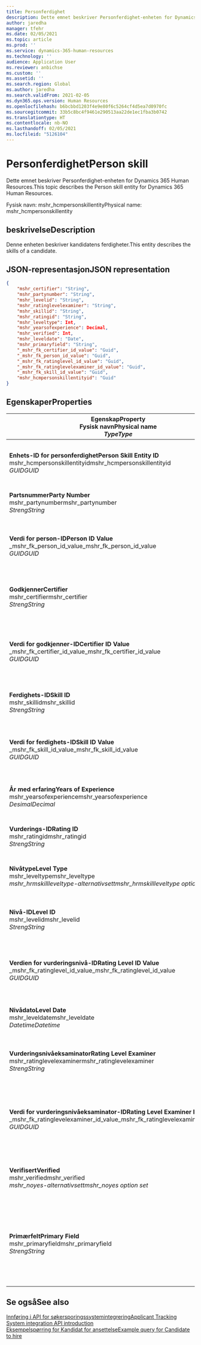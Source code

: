 ```yaml
---
title: Personferdighet
description: Dette emnet beskriver Personferdighet-enheten for Dynamics 365 Human Resources.
author: jaredha
manager: tfehr
ms.date: 02/05/2021
ms.topic: article
ms.prod: ''
ms.service: dynamics-365-human-resources
ms.technology: ''
audience: Application User
ms.reviewer: anbichse
ms.custom: ''
ms.assetid: ''
ms.search.region: Global
ms.author: jaredha
ms.search.validFrom: 2021-02-05
ms.dyn365.ops.version: Human Resources
ms.openlocfilehash: b6bcbbd1203f4e9e80f6c5264cf4d5ea7d0970fc
ms.sourcegitcommit: 33b5c8bc4f9461e290513aa22de1ec1fba3b0742
ms.translationtype: HT
ms.contentlocale: nb-NO
ms.lasthandoff: 02/05/2021
ms.locfileid: "5126104"
---
```

# <a name="person-skill"></a><span data-ttu-id="48536-103">Personferdighet</span><span class="sxs-lookup"><span data-stu-id="48536-103">Person skill</span></span>

<span data-ttu-id="48536-104">Dette emnet beskriver Personferdighet-enheten for Dynamics 365 Human Resources.</span><span class="sxs-lookup"><span data-stu-id="48536-104">This topic describes the Person skill entity for Dynamics 365 Human Resources.</span></span>

<span data-ttu-id="48536-105">Fysisk navn: mshr_hcmpersonskillentity</span><span class="sxs-lookup"><span data-stu-id="48536-105">Physical name: mshr_hcmpersonskillentity</span></span>

## <a name="description"></a><span data-ttu-id="48536-106">beskrivelse</span><span class="sxs-lookup"><span data-stu-id="48536-106">Description</span></span>

<span data-ttu-id="48536-107">Denne enheten beskriver kandidatens ferdigheter.</span><span class="sxs-lookup"><span data-stu-id="48536-107">This entity describes the skills of a candidate.</span></span>

## <a name="json-representation"></a><span data-ttu-id="48536-108">JSON-representasjon</span><span class="sxs-lookup"><span data-stu-id="48536-108">JSON representation</span></span>

```json
{
    "mshr_certifier": "String",
    "mshr_partynumber": "String",
    "mshr_levelid": "String",
    "mshr_ratinglevelexaminer": "String",
    "mshr_skillid": "String",
    "mshr_ratingid": "String",
    "mshr_leveltype": Int,
    "mshr_yearsofexperience": Decimal,
    "mshr_verified": Int,
    "mshr_leveldate": "Date",
    "mshr_primaryfield": "String",
    "_mshr_fk_certifier_id_value": "Guid",
    "_mshr_fk_person_id_value": "Guid",
    "_mshr_fk_ratinglevel_id_value": "Guid",
    "_mshr_fk_ratinglevelexaminer_id_value": "Guid",
    "_mshr_fk_skill_id_value": "Guid",
    "mshr_hcmpersonskillentityid": "Guid"
}
```

## <a name="properties"></a><span data-ttu-id="48536-109">Egenskaper</span><span class="sxs-lookup"><span data-stu-id="48536-109">Properties</span></span>

| <span data-ttu-id="48536-110">Egenskap</span><span class="sxs-lookup"><span data-stu-id="48536-110">Property</span></span><br><span data-ttu-id="48536-111">**Fysisk navn**</span><span class="sxs-lookup"><span data-stu-id="48536-111">**Physical name**</span></span><br><span data-ttu-id="48536-112">**_Type_**</span><span class="sxs-lookup"><span data-stu-id="48536-112">**_Type_**</span></span> | <span data-ttu-id="48536-113">Bruk</span><span class="sxs-lookup"><span data-stu-id="48536-113">Use</span></span> | <span data-ttu-id="48536-114">beskrivelse</span><span class="sxs-lookup"><span data-stu-id="48536-114">Description</span></span> |
| --- | --- | --- |
| <span data-ttu-id="48536-115">**Enhets-ID for personferdighet**</span><span class="sxs-lookup"><span data-stu-id="48536-115">**Person Skill Entity ID**</span></span><br><span data-ttu-id="48536-116">mshr_hcmpersonskillentityid</span><span class="sxs-lookup"><span data-stu-id="48536-116">mshr_hcmpersonskillentityid</span></span><br><span data-ttu-id="48536-117">*GUID*</span><span class="sxs-lookup"><span data-stu-id="48536-117">*GUID*</span></span> | <span data-ttu-id="48536-118">Skrivebeskyttet</span><span class="sxs-lookup"><span data-stu-id="48536-118">Read-only</span></span><br><span data-ttu-id="48536-119">Obligatorisk</span><span class="sxs-lookup"><span data-stu-id="48536-119">Required</span></span> | <span data-ttu-id="48536-120">Systemgenerert unik identifikator for enhetsposten.</span><span class="sxs-lookup"><span data-stu-id="48536-120">System-generated unique identifier for the entity record.</span></span> |
| <span data-ttu-id="48536-121">**Partsnummer**</span><span class="sxs-lookup"><span data-stu-id="48536-121">**Party Number**</span></span><br><span data-ttu-id="48536-122">mshr_partynumber</span><span class="sxs-lookup"><span data-stu-id="48536-122">mshr_partynumber</span></span><br><span data-ttu-id="48536-123">*Streng*</span><span class="sxs-lookup"><span data-stu-id="48536-123">*String*</span></span> | <span data-ttu-id="48536-124">Lese/skrive</span><span class="sxs-lookup"><span data-stu-id="48536-124">Read/write</span></span><br><span data-ttu-id="48536-125">Obligatorisk</span><span class="sxs-lookup"><span data-stu-id="48536-125">Required</span></span> |   <span data-ttu-id="48536-126">IDen til den tilknyttede partsposten (person).</span><span class="sxs-lookup"><span data-stu-id="48536-126">The ID of the associated party (person) record.</span></span> |
| <span data-ttu-id="48536-127">**Verdi for person-ID**</span><span class="sxs-lookup"><span data-stu-id="48536-127">**Person ID Value**</span></span><br><span data-ttu-id="48536-128">_mshr_fk_person_id_value</span><span class="sxs-lookup"><span data-stu-id="48536-128">_mshr_fk_person_id_value</span></span><br><span data-ttu-id="48536-129">*GUID*</span><span class="sxs-lookup"><span data-stu-id="48536-129">*GUID*</span></span> | <span data-ttu-id="48536-130">Skrivebeskyttet</span><span class="sxs-lookup"><span data-stu-id="48536-130">Read-only</span></span><br><span data-ttu-id="48536-131">Obligatorisk</span><span class="sxs-lookup"><span data-stu-id="48536-131">Required</span></span><br><span data-ttu-id="48536-132">Sekundærnøkkel: mshr_dirpersonentityid i mshr_dirpersonentity</span><span class="sxs-lookup"><span data-stu-id="48536-132">Foreign key: mshr_dirpersonentityid of mshr_dirpersonentity</span></span> | <span data-ttu-id="48536-133">Systemgenerert unik identifikator for partsenhetsposten (person).</span><span class="sxs-lookup"><span data-stu-id="48536-133">The system-generated identifier of the party (person) entity record.</span></span> |
| <span data-ttu-id="48536-134">**Godkjenner**</span><span class="sxs-lookup"><span data-stu-id="48536-134">**Certifier**</span></span><br><span data-ttu-id="48536-135">mshr_certifier</span><span class="sxs-lookup"><span data-stu-id="48536-135">mshr_certifier</span></span><br><span data-ttu-id="48536-136">*Streng*</span><span class="sxs-lookup"><span data-stu-id="48536-136">*String*</span></span> | <span data-ttu-id="48536-137">Lese/skrive</span><span class="sxs-lookup"><span data-stu-id="48536-137">Read/write</span></span><br><span data-ttu-id="48536-138">Valgfri</span><span class="sxs-lookup"><span data-stu-id="48536-138">Optional</span></span> | <span data-ttu-id="48536-139">Personalnummeret til arbeideren som godkjente denne ferdigheten.</span><span class="sxs-lookup"><span data-stu-id="48536-139">The personnel number of the worker who certified this skill.</span></span> |
| <span data-ttu-id="48536-140">**Verdi for godkjenner-ID**</span><span class="sxs-lookup"><span data-stu-id="48536-140">**Certifier ID Value**</span></span><br><span data-ttu-id="48536-141">_mshr_fk_certifier_id_value</span><span class="sxs-lookup"><span data-stu-id="48536-141">_mshr_fk_certifier_id_value</span></span><br><span data-ttu-id="48536-142">*GUID*</span><span class="sxs-lookup"><span data-stu-id="48536-142">*GUID*</span></span> | <span data-ttu-id="48536-143">Skrivebeskyttet</span><span class="sxs-lookup"><span data-stu-id="48536-143">Read-only</span></span><br><span data-ttu-id="48536-144">Valgfri</span><span class="sxs-lookup"><span data-stu-id="48536-144">Optional</span></span><br><span data-ttu-id="48536-145">Sekundærnøkkel: mshr_hcmworkerentityid i mshr_hcmworkerentity</span><span class="sxs-lookup"><span data-stu-id="48536-145">Foreign key: mshr_hcmworkerentityid of mshr_hcmworkerentity</span></span> | <span data-ttu-id="48536-146">Systemgenerert unik ID for arbeiderposten for arbeideren som bekreftet ferdigheten.</span><span class="sxs-lookup"><span data-stu-id="48536-146">System-generated unique identifier of the worker record for the worker who certified the skill.</span></span> |
| <span data-ttu-id="48536-147">**Ferdighets-ID**</span><span class="sxs-lookup"><span data-stu-id="48536-147">**Skill ID**</span></span><br><span data-ttu-id="48536-148">mshr_skillid</span><span class="sxs-lookup"><span data-stu-id="48536-148">mshr_skillid</span></span><br><span data-ttu-id="48536-149">*Streng*</span><span class="sxs-lookup"><span data-stu-id="48536-149">*String*</span></span> | <span data-ttu-id="48536-150">Lese/skrive</span><span class="sxs-lookup"><span data-stu-id="48536-150">Read/write</span></span><br><span data-ttu-id="48536-151">Obligatorisk</span><span class="sxs-lookup"><span data-stu-id="48536-151">Required</span></span> | <span data-ttu-id="48536-152">IDen for ferdigheten som er definert i Human Resources.</span><span class="sxs-lookup"><span data-stu-id="48536-152">The identifier of the skill defined in Human Resources.</span></span> |
| <span data-ttu-id="48536-153">**Verdi for ferdighets-ID**</span><span class="sxs-lookup"><span data-stu-id="48536-153">**Skill ID Value**</span></span><br><span data-ttu-id="48536-154">_mshr_fk_skill_id_value</span><span class="sxs-lookup"><span data-stu-id="48536-154">_mshr_fk_skill_id_value</span></span><br><span data-ttu-id="48536-155">*GUID*</span><span class="sxs-lookup"><span data-stu-id="48536-155">*GUID*</span></span> | <span data-ttu-id="48536-156">Skrivebeskyttet</span><span class="sxs-lookup"><span data-stu-id="48536-156">Read-only</span></span><br><span data-ttu-id="48536-157">Obligatorisk</span><span class="sxs-lookup"><span data-stu-id="48536-157">Required</span></span><br><span data-ttu-id="48536-158">Sekundærnøkkel: mshr_hcmskillentityid i mshr_hcmskillentity</span><span class="sxs-lookup"><span data-stu-id="48536-158">Foreign key: mshr_hcmskillentityid of mshr_hcmskillentity</span></span> | <span data-ttu-id="48536-159">Systemgenerert identifikator for den valgte ferdigheten.</span><span class="sxs-lookup"><span data-stu-id="48536-159">The system-generated identifier of the selected skill.</span></span> |
| <span data-ttu-id="48536-160">**År med erfaring**</span><span class="sxs-lookup"><span data-stu-id="48536-160">**Years of Experience**</span></span><br><span data-ttu-id="48536-161">mshr_yearsofexperience</span><span class="sxs-lookup"><span data-stu-id="48536-161">mshr_yearsofexperience</span></span><br><span data-ttu-id="48536-162">*Desimal*</span><span class="sxs-lookup"><span data-stu-id="48536-162">*Decimal*</span></span> | <span data-ttu-id="48536-163">Lese/skrive</span><span class="sxs-lookup"><span data-stu-id="48536-163">Read/write</span></span><br><span data-ttu-id="48536-164">Valgfri</span><span class="sxs-lookup"><span data-stu-id="48536-164">Optional</span></span> | <span data-ttu-id="48536-165">År med erfaring kandidaten har i denne ferdigheten.</span><span class="sxs-lookup"><span data-stu-id="48536-165">The years of experience the candidate has in this skill.</span></span> |
| <span data-ttu-id="48536-166">**Vurderings-ID**</span><span class="sxs-lookup"><span data-stu-id="48536-166">**Rating ID**</span></span><br><span data-ttu-id="48536-167">mshr_ratingid</span><span class="sxs-lookup"><span data-stu-id="48536-167">mshr_ratingid</span></span><br><span data-ttu-id="48536-168">*Streng*</span><span class="sxs-lookup"><span data-stu-id="48536-168">*String*</span></span> | <span data-ttu-id="48536-169">Lese/skrive</span><span class="sxs-lookup"><span data-stu-id="48536-169">Read/write</span></span><br><span data-ttu-id="48536-170">Obligatorisk</span><span class="sxs-lookup"><span data-stu-id="48536-170">Required</span></span> | <span data-ttu-id="48536-171">Vurderingsskalatypen.</span><span class="sxs-lookup"><span data-stu-id="48536-171">The rating scale type.</span></span> <span data-ttu-id="48536-172">For denne enheten er verdien **Ferdigheter**.</span><span class="sxs-lookup"><span data-stu-id="48536-172">For this entity, the value is **Skills**.</span></span> |
| <span data-ttu-id="48536-173">**Nivåtype**</span><span class="sxs-lookup"><span data-stu-id="48536-173">**Level Type**</span></span><br><span data-ttu-id="48536-174">mshr_leveltype</span><span class="sxs-lookup"><span data-stu-id="48536-174">mshr_leveltype</span></span><br><span data-ttu-id="48536-175">*mshr_hrmskillleveltype-alternativsett*</span><span class="sxs-lookup"><span data-stu-id="48536-175">*mshr_hrmskillleveltype option set*</span></span> | <span data-ttu-id="48536-176">Lese/skrive</span><span class="sxs-lookup"><span data-stu-id="48536-176">Read/write</span></span><br><span data-ttu-id="48536-177">Obligatorisk</span><span class="sxs-lookup"><span data-stu-id="48536-177">Required</span></span> | <span data-ttu-id="48536-178">En typekategorisering for nivået som er tilordnet ferdigheten.</span><span class="sxs-lookup"><span data-stu-id="48536-178">A type categorization for the level assigned to the skill.</span></span> |
| <span data-ttu-id="48536-179">**Nivå-ID**</span><span class="sxs-lookup"><span data-stu-id="48536-179">**Level ID**</span></span><br><span data-ttu-id="48536-180">mshr_levelid</span><span class="sxs-lookup"><span data-stu-id="48536-180">mshr_levelid</span></span><br><span data-ttu-id="48536-181">*Streng*</span><span class="sxs-lookup"><span data-stu-id="48536-181">*String*</span></span> | <span data-ttu-id="48536-182">Lese/skrive</span><span class="sxs-lookup"><span data-stu-id="48536-182">Read/write</span></span><br><span data-ttu-id="48536-183">Obligatorisk</span><span class="sxs-lookup"><span data-stu-id="48536-183">Required</span></span> | <span data-ttu-id="48536-184">IDen til vurderingsnivået kandidaten har for denne ferdigheten.</span><span class="sxs-lookup"><span data-stu-id="48536-184">The ID of the Rating Level the candidate has for this skill.</span></span> |
| <span data-ttu-id="48536-185">**Verdien for vurderingsnivå-ID**</span><span class="sxs-lookup"><span data-stu-id="48536-185">**Rating Level ID Value**</span></span><br><span data-ttu-id="48536-186">_mshr_fk_ratinglevel_id_value</span><span class="sxs-lookup"><span data-stu-id="48536-186">_mshr_fk_ratinglevel_id_value</span></span><br><span data-ttu-id="48536-187">*GUID*</span><span class="sxs-lookup"><span data-stu-id="48536-187">*GUID*</span></span> | <span data-ttu-id="48536-188">Skrivebeskyttet</span><span class="sxs-lookup"><span data-stu-id="48536-188">Read-only</span></span><br><span data-ttu-id="48536-189">Obligatorisk</span><span class="sxs-lookup"><span data-stu-id="48536-189">Required</span></span><br><span data-ttu-id="48536-190">Sekundærnøkkel: mshr_hcmratinglevelentityid i mshr_hcmratinglevelentity</span><span class="sxs-lookup"><span data-stu-id="48536-190">Foreign key: mshr_hcmratinglevelentityid of mshr_hcmratinglevelentity</span></span> | <span data-ttu-id="48536-191">Systemgenerert identifikator for vurderingsnivået.</span><span class="sxs-lookup"><span data-stu-id="48536-191">The system-generated identifier of the rating level.</span></span> |
| <span data-ttu-id="48536-192">**Nivådato**</span><span class="sxs-lookup"><span data-stu-id="48536-192">**Level Date**</span></span><br><span data-ttu-id="48536-193">mshr_leveldate</span><span class="sxs-lookup"><span data-stu-id="48536-193">mshr_leveldate</span></span><br><span data-ttu-id="48536-194">*Datetime*</span><span class="sxs-lookup"><span data-stu-id="48536-194">*Datetime*</span></span> | <span data-ttu-id="48536-195">Lese/skrive</span><span class="sxs-lookup"><span data-stu-id="48536-195">Read/write</span></span><br><span data-ttu-id="48536-196">Obligatorisk</span><span class="sxs-lookup"><span data-stu-id="48536-196">Required</span></span> | <span data-ttu-id="48536-197">Datoen da kandidaten ble vurdert til ferdigheten.</span><span class="sxs-lookup"><span data-stu-id="48536-197">The date at which the candidate was rated in the skill.</span></span> |
| <span data-ttu-id="48536-198">**Vurderingsnivåeksaminator**</span><span class="sxs-lookup"><span data-stu-id="48536-198">**Rating Level Examiner**</span></span><br><span data-ttu-id="48536-199">mshr_ratinglevelexaminer</span><span class="sxs-lookup"><span data-stu-id="48536-199">mshr_ratinglevelexaminer</span></span><br><span data-ttu-id="48536-200">*Streng*</span><span class="sxs-lookup"><span data-stu-id="48536-200">*String*</span></span> | <span data-ttu-id="48536-201">Lese/skrive</span><span class="sxs-lookup"><span data-stu-id="48536-201">Read/write</span></span><br><span data-ttu-id="48536-202">Valgfri</span><span class="sxs-lookup"><span data-stu-id="48536-202">Optional</span></span> | <span data-ttu-id="48536-203">Personalnummeret til arbeideren som vurderte denne kandidaten.</span><span class="sxs-lookup"><span data-stu-id="48536-203">The personnel number of the worker who rated the candidate.</span></span> |
| <span data-ttu-id="48536-204">**Verdi for vurderingsnivåeksaminator-ID**</span><span class="sxs-lookup"><span data-stu-id="48536-204">**Rating Level Examiner ID Value**</span></span><br><span data-ttu-id="48536-205">_mshr_fk_ratinglevelexaminer_id_value</span><span class="sxs-lookup"><span data-stu-id="48536-205">_mshr_fk_ratinglevelexaminer_id_value</span></span><br><span data-ttu-id="48536-206">*GUID*</span><span class="sxs-lookup"><span data-stu-id="48536-206">*GUID*</span></span> | <span data-ttu-id="48536-207">Skrivebeskyttet</span><span class="sxs-lookup"><span data-stu-id="48536-207">Read-only</span></span><br><span data-ttu-id="48536-208">Valgfri</span><span class="sxs-lookup"><span data-stu-id="48536-208">Optional</span></span><br><span data-ttu-id="48536-209">Sekundærnøkkel: mshr_hcmworkerentityid i mshr_hcmworkerentity</span><span class="sxs-lookup"><span data-stu-id="48536-209">Foreign key: mshr_hcmworkerentityid of mshr_hcmworkerentity</span></span> | <span data-ttu-id="48536-210">Den systemgenererte identifikator til den ansatte som vurderte kandidatens ferdighetsnivå.</span><span class="sxs-lookup"><span data-stu-id="48536-210">The system-generated identifier of the worker who examined the candidate’s skill level.</span></span> |
| <span data-ttu-id="48536-211">**Verifisert**</span><span class="sxs-lookup"><span data-stu-id="48536-211">**Verified**</span></span><br><span data-ttu-id="48536-212">mshr_verified</span><span class="sxs-lookup"><span data-stu-id="48536-212">mshr_verified</span></span><br><span data-ttu-id="48536-213">*mshr_noyes-alternativsett*</span><span class="sxs-lookup"><span data-stu-id="48536-213">*mshr_noyes option set*</span></span> | <span data-ttu-id="48536-214">Lese/skrive</span><span class="sxs-lookup"><span data-stu-id="48536-214">Read/write</span></span><br><span data-ttu-id="48536-215">Obligatorisk</span><span class="sxs-lookup"><span data-stu-id="48536-215">Required</span></span> | <span data-ttu-id="48536-216">Angir om det vurderte ferdighetsnivået er godkjent.</span><span class="sxs-lookup"><span data-stu-id="48536-216">Indicates whether the assessed skill level has been verified.</span></span> |
| <span data-ttu-id="48536-217">**Primærfelt**</span><span class="sxs-lookup"><span data-stu-id="48536-217">**Primary Field**</span></span><br><span data-ttu-id="48536-218">mshr_primaryfield</span><span class="sxs-lookup"><span data-stu-id="48536-218">mshr_primaryfield</span></span><br><span data-ttu-id="48536-219">*Streng*</span><span class="sxs-lookup"><span data-stu-id="48536-219">*String*</span></span> | <span data-ttu-id="48536-220">Skrivebeskyttet</span><span class="sxs-lookup"><span data-stu-id="48536-220">Read-only</span></span><br><span data-ttu-id="48536-221">Obligatorisk</span><span class="sxs-lookup"><span data-stu-id="48536-221">Required</span></span> | <span data-ttu-id="48536-222">Felt som brukes som en identifikator for enhetsposten.</span><span class="sxs-lookup"><span data-stu-id="48536-222">Field to be used as an identifier of the entity record.</span></span> <span data-ttu-id="48536-223">Kombinasjon av partnummer, nivåtype, ferdighets-ID og nivådato.</span><span class="sxs-lookup"><span data-stu-id="48536-223">Combination of party number, level type, skill ID, and level date.</span></span> |

## <a name="see-also"></a><span data-ttu-id="48536-224">Se også</span><span class="sxs-lookup"><span data-stu-id="48536-224">See also</span></span>

[<span data-ttu-id="48536-225">Innføring i API for søkersporingssystemintegrering</span><span class="sxs-lookup"><span data-stu-id="48536-225">Applicant Tracking System integration API introduction</span></span>](hr-admin-integration-ats-api-introduction.md)<br>
[<span data-ttu-id="48536-226">Eksempelspørring for Kandidat for ansettelse</span><span class="sxs-lookup"><span data-stu-id="48536-226">Example query for Candidate to hire</span></span>](hr-admin-integration-ats-api-candidate-to-hire-example-query.md)

